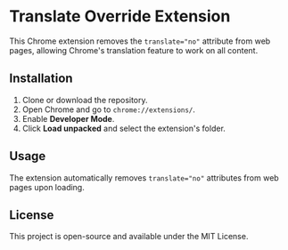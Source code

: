# Translate Override Extension

This Chrome extension removes the `translate="no"` attribute from web pages, allowing Chrome's translation feature to work on all content.

## Installation

1. Clone or download the repository.
2. Open Chrome and go to `chrome://extensions/`.
3. Enable **Developer Mode**.
4. Click **Load unpacked** and select the extension's folder.

## Usage

The extension automatically removes `translate="no"` attributes from web pages upon loading.

## License

This project is open-source and available under the MIT License.
